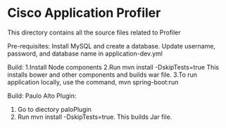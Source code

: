 # Cisco Application Profiler
This directory contains all the source files related to Profiler

Pre-requisites: Install MySQL and create a database. Update username, password, and database name in application-dev.yml

Build:
1.Install Node components
2.Run mvn install -DskipTests=true This installs bower and other components and builds war file.
3.To run application locally, use the command, mvn spring-boot:run

Build: Paulo Alto Plugin:
1. Go to diectory paloPlugin
2. Run mvn install -DskipTests=true.  This builds Jar file.

